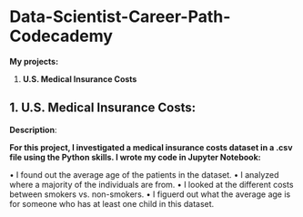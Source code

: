 # Data-Scientist-Career-Path-Codecademy

**My projects:**

1. **U.S. Medical Insurance Costs**



## 1. U.S. Medical Insurance Costs:

**Description**:

**For this project, I investigated a medical insurance costs dataset in a .csv file using the Python skills. I wrote my code in Jupyter Notebook:**

• I found out the average age of the patients in the dataset.
• I analyzed where a majority of the individuals are from.
• I looked at the different costs between smokers vs. non-smokers.
• I figuerd out what the average age is for someone who has at least one child in this dataset.
